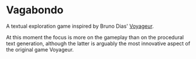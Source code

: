 # Vagabondo
A textual exploration game inspired by Bruno Dias' [Voyageur](https://brunodias.itch.io/voyageur).

At this moment the focus is more on the gameplay than on the procedural text generation, although the latter is arguably the most innovative aspect of the original game Voyageur.
